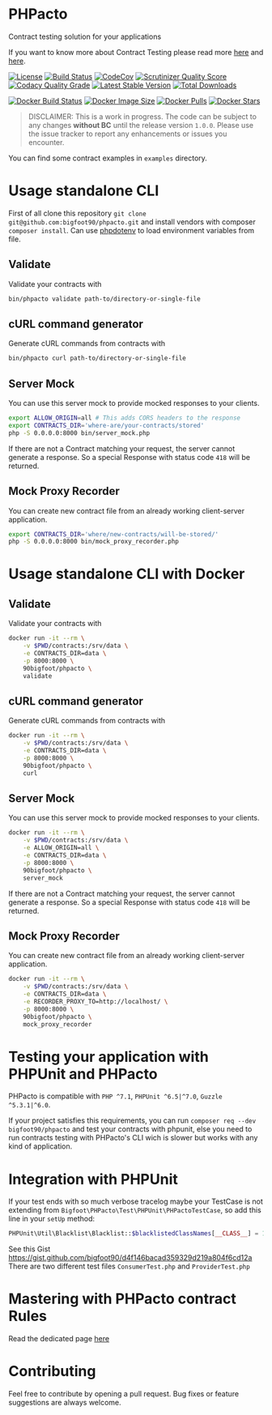 PHPacto
=======

Contract testing solution for your applications

If you want to know more about Contract Testing please read more [here](https://martinfowler.com/bliki/IntegrationContractTest.html) and [here](http://www.testautomationguru.com/best-practices-microservices-contract-testing).

[![License](https://poser.pugx.org/bigfoot90/phpacto/license)](https://packagist.org/packages/bigfoot90/phpacto)
[![Build Status](https://img.shields.io/travis/bigfoot90/phpacto.svg)](https://travis-ci.org/bigfoot90/phpacto)
[![CodeCov](https://img.shields.io/codecov/c/github/bigfoot90/phpacto.svg)](https://codecov.io/github/bigfoot90/phpacto)
[![Scrutinizer Quality Score](https://img.shields.io/scrutinizer/g/bigfoot90/phpacto.svg)](https://scrutinizer-ci.com/g/bigfoot90/phpacto)
[![Codacy Quality Grade](https://api.codacy.com/project/badge/Grade/5ca4fd2cc1044cd1923804c7a6cfc598)](https://www.codacy.com/app/bigfoot90/phpacto?utm_source=github.com&amp;utm_medium=referral&amp;utm_content=bigfoot90/phpacto&amp;utm_campaign=Badge_Grade)
[![Latest Stable Version](https://poser.pugx.org/bigfoot90/phpacto/v/stable)](https://packagist.org/packages/bigfoot90/phpacto)
[![Total Downloads](https://poser.pugx.org/bigfoot90/phpacto/downloads)](https://packagist.org/packages/bigfoot90/phpacto)

[![Docker Build Status](https://img.shields.io/docker/build/90bigfoot/phpacto.svg)](https://hub.docker.com/r/90bigfoot/phpacto)
[![Docker Image Size](https://images.microbadger.com/badges/image/90bigfoot/phpacto.svg)](https://hub.docker.com/r/90bigfoot/phpacto)
[![Docker Pulls](https://img.shields.io/docker/pulls/90bigfoot/phpacto.svg)](https://hub.docker.com/r/90bigfoot/phpacto)
[![Docker Stars](https://img.shields.io/docker/stars/90bigfoot/phpacto.svg)](https://hub.docker.com/r/90bigfoot/phpacto)

> DISCLAIMER: This is a work in progress.
> The code can be subject to any changes **without BC** until the release version `1.0.0`.
> Please use the issue tracker to report any enhancements or issues you encounter.

You can find some contract examples in `examples` directory.

# Usage standalone CLI

First of all clone this repository `git clone git@github.com:bigfoot90/phpacto.git`
and install vendors with composer `composer install`.
Can use [phpdotenv](https://github.com/vlucas/phpdotenv) to load environment variables from file.

Validate
--------
Validate your contracts with
```bash
bin/phpacto validate path-to/directory-or-single-file
```

cURL command generator
--------
Generate cURL commands from contracts with
```bash
bin/phpacto curl path-to/directory-or-single-file
```

Server Mock
-----------
You can use this server mock to provide mocked responses to your clients.
```bash
export ALLOW_ORIGIN=all # This adds CORS headers to the response
export CONTRACTS_DIR='where-are/your-contracts/stored'
php -S 0.0.0.0:8000 bin/server_mock.php
```
If there are not a Contract matching your request, the server cannot generate a response.
So a special Response with status code `418` will be returned.

Mock Proxy Recorder
---------------------
You can create new contract file from an already working client-server application.
```bash
export CONTRACTS_DIR='where/new-contracts/will-be-stored/'
php -S 0.0.0.0:8000 bin/mock_proxy_recorder.php
```

# Usage standalone CLI with Docker

Validate
--------
Validate your contracts with
```bash
docker run -it --rm \
    -v $PWD/contracts:/srv/data \
    -e CONTRACTS_DIR=data \
    -p 8000:8000 \
    90bigfoot/phpacto \
    validate
```

cURL command generator
--------
Generate cURL commands from contracts with
```bash
docker run -it --rm \
    -v $PWD/contracts:/srv/data \
    -e CONTRACTS_DIR=data \
    -p 8000:8000 \
    90bigfoot/phpacto \
    curl
```

Server Mock
-----------
You can use this server mock to provide mocked responses to your clients.
```bash
docker run -it --rm \
    -v $PWD/contracts:/srv/data \
    -e ALLOW_ORIGIN=all \
    -e CONTRACTS_DIR=data \
    -p 8000:8000 \
    90bigfoot/phpacto \
    server_mock
```
If there are not a Contract matching your request, the server cannot generate a response.
So a special Response with status code `418` will be returned.

Mock Proxy Recorder
-------------------
You can create new contract file from an already working client-server application.
```bash
docker run -it --rm \
	-v $PWD/contracts:/srv/data \
	-e CONTRACTS_DIR=data \
	-e RECORDER_PROXY_TO=http://localhost/ \
	-p 8000:8000 \
	90bigfoot/phpacto \
	mock_proxy_recorder
```

# Testing your application with PHPUnit and PHPacto

PHPacto is compatible with `PHP ^7.1`, `PHPUnit ^6.5|^7.0`, `Guzzle ^5.3.1|^6.0`.

If your project satisfies this requirements, you can run `composer req --dev bigfoot90/phpacto` and test 
your contracts with phpunit, else you need to run contracts testing with PHPacto's CLI wich is slower but works with any kind of application.

# Integration with PHPUnit

If your test ends with so much verbose tracelog maybe your TestCase is not extending from `Bigfoot\PHPacto\Test\PHPUnit\PHPactoTestCase`, so add this line in your `setUp` method:
```php
PHPUnit\Util\Blacklist\Blacklist::$blacklistedClassNames[__CLASS__] = 1;
```

See this Gist https://gist.github.com/bigfoot90/d4f146bacad359329d219a804f6cd12a
There are two different test files `ConsumerTest.php` and `ProviderTest.php`

# Mastering with PHPacto contract Rules

Read the dedicated page [here](docs/Rules.md)

# Contributing

Feel free to contribute by opening a pull request. Bug fixes or feature suggestions are always welcome.
